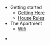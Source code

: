 - Getting started
  - [Getting Here](getting-here.md)
  - [House Rules](basic-rules.md)
  <!-- - [Getting Around](getting-around.md) -->
- The Apartment
  - [Wifi](apartment-wifi.md)
  <!-- - [Intercom](intercom.md) -->
    <!-- [Rooms](rooms.md) -->
  <!-- - [Kitchen](cooking.md) -->
  <!-- - [Groceries](groceries.md) -->
  <!-- - [Washer/ Dryer](laundry.md) -->
  <!-- - [Trash/Recycle](trash.md) -->
<!-- - Recommendations -->
  <!-- - [Restaurants](restaurants.md) -->
  -
